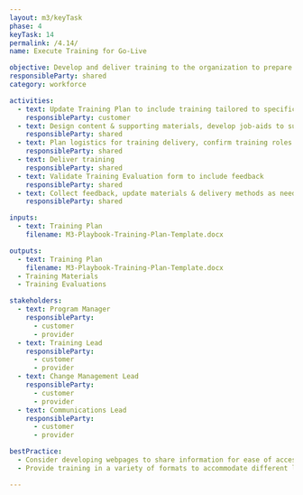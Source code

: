 ```yaml
---
layout: m3/keyTask
phase: 4
keyTask: 14
permalink: /4.14/
name: Execute Training for Go-Live

objective: Develop and deliver training to the organization to prepare for Go-Live.
responsibleParty: shared
category: workforce

activities:
  - text: Update Training Plan to include training tailored to specific customer segments 
    responsibleParty: customer
  - text: Design content & supporting materials, develop job-aids to support upskilling
    responsibleParty: shared
  - text: Plan logistics for training delivery, confirm training roles / responsibilities
    responsibleParty: shared
  - text: Deliver training
    responsibleParty: shared
  - text: Validate Training Evaluation form to include feedback
    responsibleParty: shared
  - text: Collect feedback, update materials & delivery methods as needed
    responsibleParty: shared

inputs:
  - text: Training Plan
    filename: M3-Playbook-Training-Plan-Template.docx

outputs:
  - text: Training Plan
    filename: M3-Playbook-Training-Plan-Template.docx
  - Training Materials
  - Training Evaluations

stakeholders:
  - text: Program Manager
    responsibleParty:
      - customer
      - provider
  - text: Training Lead
    responsibleParty:
      - customer
      - provider
  - text: Change Management Lead
    responsibleParty:
      - customer
      - provider
  - text: Communications Lead
    responsibleParty:
      - customer
      - provider

bestPractice:
  - Consider developing webpages to share information for ease of access and frequent use by employees
  - Provide training in a variety of formats to accommodate different learning styles of stakeholders

---
```

